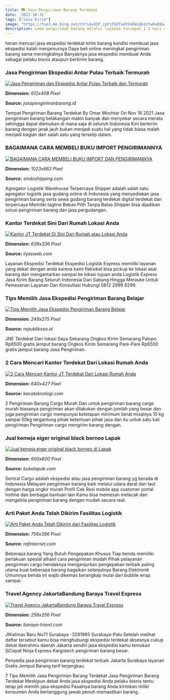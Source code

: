 ```yaml
---
title: 📷 Jasa Pengiriman Barang Terdekat
date: '2021-10-31'
tags: ["Jasa Kirim"]
image: "https://tse3.mm.bing.net/th?id=OIP.zpPjFGOTa4tG4EWs8A1VYwHaE8&amp;pid=15.1"
description: Lama pengiriman barang melalui layanan tercepat 1 2 hari dihitung ketika barang Kamu sudah sedang di proses kirim dan terhitung dihari kerja Pengiriman baran
---
```




heran mencari jasa ekspedisi terdekat kirim barang kondisi membuat jasa ekspedisi kalah menjamurnya Daya beli online meningkat pengiriman barang sama meningkatnya Banyaknya jasa ekspedisi membuat Anda sebagai pelaku bisnis ataupun berkirim barang.



### Jasa Pengiriman Ekspedisi Antar Pulau Terbaik Termurah

[![Jasa Pengiriman dan Ekspedisi Antar Pulau Terbaik dan Termurah](https://jasapengirimanbarang.id/wp-content/uploads/2020/07/jasa-pengiriman-barang-1.png)](https://jasapengirimanbarang.id/wp-content/uploads/2020/07/jasa-pengiriman-barang-1.png)


**Dimension:** _612x408 Pixel_ 

**Source:** _jasapengirimanbarang.id_ 


Tempat Pengiriman Barang Terdekat By Omar Mochtar On Nov 16 2021 Jasa pengiriman barang belakangan makin banyak dan menyebar secara merata sehingga dapat diemukan di mana saja di seluruh Indonesia Kini berkirim barang dengan jarak jauh bukan menjadi suatu hal yang tidak biasa malah menjadi bagian dari salah satu yang terselip dalam.


### BAGAIMANA CARA MEMBELI BUKU IMPORT PENGIRIMANNYA 

[![BAGAIMANA CARA MEMBELI BUKU IMPORT DAN PENGIRIMANNYA ](https://i2.wp.com/sindoshipping.com/wp-content/uploads/2020/09/pexels-photo-904616.jpeg?fit=1024%2C682&amp;ssl=1&amp;is-pending-load=1)](https://i2.wp.com/sindoshipping.com/wp-content/uploads/2020/09/pexels-photo-904616.jpeg?fit=1024%2C682&amp;ssl=1&amp;is-pending-load=1)


**Dimension:** _1023x682 Pixel_ 

**Source:** _sindoshipping.com_ 


Agregator Logistik Warehouse Terpercaya Shipper adalah salah satu agregator logistik jasa gudang online di Indonesia yang menyediakan jasa pengiriman barang serta sewa gudang barang terdekat digital terdekat dan terpercaya Memiliki tagline Bebas Pilih Tanpa Batas Shipper bisa dijadikan solusi pengiriman barang dan jasa pergudangan.


### Kantor Terdekat Sini Dari Rumah Lokasi Anda

[![Kantor JT Terdekat Di Sini Dari Rumah atau Lokasi Anda](https://1.bp.blogspot.com/-UO-hFVddHH4/XtQzMzbSt6I/AAAAAAAAQYI/oU2T_-rThcAAqYD6jWUI6yWdANxcxifywCLcBGAsYHQ/w1200-h630-p-k-no-nu/jnt-terdekat-di-sini.jpg)](https://1.bp.blogspot.com/-UO-hFVddHH4/XtQzMzbSt6I/AAAAAAAAQYI/oU2T_-rThcAAqYD6jWUI6yWdANxcxifywCLcBGAsYHQ/w1200-h630-p-k-no-nu/jnt-terdekat-di-sini.jpg)


**Dimension:** _639x336 Pixel_ 

**Source:** _ilyasweb.com_ 


Layanan Ekspedisi Terdekat Ekspedisi Logistik Express memiliki layanan yang dekat dengan anda karena kami fleksibel bisa pickup ke lokasi asal barang dan mengantarkan sampai ke lokasi tujuan anda Logistik Express Jasa Kirim Barang Seluruh Indonesia Dari Sabang Hingga Merauke Untuk Pemesanan Layanan Dan Konsultasi Hubungi 0812 2999 8299.


### Tips Memilih Jasa Ekspedisi Pengiriman Barang Belajar 

[![Tips Memilih Jasa Ekspedisi Pengiriman Barang  Belajar ](https://2.bp.blogspot.com/-bdfxgbG7tL0/V7yOJSRfreI/AAAAAAAABE0/1Zi0ynrWWhU0oaAfWxMGyGHHoOVmoYq2wCLcB/s1600/Jasa%2BEkspedisi%2BTerpercaya.png)](https://2.bp.blogspot.com/-bdfxgbG7tL0/V7yOJSRfreI/AAAAAAAABE0/1Zi0ynrWWhU0oaAfWxMGyGHHoOVmoYq2wCLcB/s1600/Jasa%2BEkspedisi%2BTerpercaya.png)


**Dimension:** _249x275 Pixel_ 

**Source:** _republikseo.id_ 


JNE Terdekat Dari lokasi Saya Sekarang Ongkos Kirim Semarang Palopo Rp6500 gratis jemput barang Ongkos Kirim Semarang Pare-Pare Rp6500 gratis jemput barang Jasa Pengiriman.


### 2 Cara Mencari Kantor Terdekat Dari Lokasi Rumah Anda 

[![2 Cara Mencari Kantor JT Terdekat Dari Lokasi Rumah Anda ](https://www.kacateknologi.com/wp-content/uploads/2020/06/2-Cara-Mencari-Kantor-J2526T-Terdekat-dari-Lokasi-Rumah-Anda.jpg)](https://www.kacateknologi.com/wp-content/uploads/2020/06/2-Cara-Mencari-Kantor-J2526T-Terdekat-dari-Lokasi-Rumah-Anda.jpg)


**Dimension:** _640x427 Pixel_ 

**Source:** _kacateknologi.com_ 


2 Pengiriman Barang Cargo Murah Dan untuk pengiriman barang cargo murah biasanya pengiriman akan dilakukan dengan jumlah yang besar dan juga pengiriman cargo mempunyai ketetapan minimum berat misalnya 10 kg sampai 50kg tergantung pihak ketentuan pihak jasa dan itu untuk satu kali pengiriman Pengiriman cargo mengirim barang dengan.


### Jual kemeja eiger original black borneo Lapak 

[![Jual kemeja eiger original black borneo di Lapak ](https://s0.bukalapak.com/img/07731472341/large/data.png)](https://s0.bukalapak.com/img/07731472341/large/data.png)


**Dimension:** _600x600 Pixel_ 

**Source:** _bukalapak.com_ 


Sentral Cargo adalah ekspedisi atau jasa pengiriman barang yg berada di Indonesia Melayani pengiriman barang baik melalui udara darat dan laut dengan harga ongkir murah Profil Cek Resi mobile app customer portal hotline dan berbagai bantuan lain Kamu bisa memesan melacak dan mengelola pengiriman barang dengan mudah secara real.


###  Arti Paket Anda Telah Dikirim Fasilitas Logistik 

[![ Arti Paket Anda Telah Dikirim dari Fasilitas Logistik ](https://1.bp.blogspot.com/-WiwRIDR-fb0/XoxAR5T2ytI/AAAAAAAAHEs/tpQTT_yk_jw6Jib7n5NHQ3_IvLVuri9JwCLcBGAsYHQ/w1200-h630-p-k-no-nu/Screenshot_77.png)](https://1.bp.blogspot.com/-WiwRIDR-fb0/XoxAR5T2ytI/AAAAAAAAHEs/tpQTT_yk_jw6Jib7n5NHQ3_IvLVuri9JwCLcBGAsYHQ/w1200-h630-p-k-no-nu/Screenshot_77.png)


**Dimension:** _756x396 Pixel_ 

**Source:** _rafinternet.com_ 


Beberapa barang Yang Butuh Pengepakan Khusus Tiap benda memiliki perlakuan spesial alhasil cara pengiriman mudah Pihak pelayanan pengiriman cargo hendaknya menganjurkan pengepakan terbaik paling utama buat beberapa barang bagaikan selanjutnya Barang Elektronik Umumnya benda ini wajib dikemas berangkap mulai dari bubble wrap sampai.


### Travel Agency JakartaBandung Baraya Travel Express

[![Travel Agency JakartaBandung  Baraya Travel Express](https://www.baraya-travel.com/css/baraya_/images/icon/001-shipped.png)](https://www.baraya-travel.com/css/baraya_/images/icon/001-shipped.png)


**Dimension:** _256x256 Pixel_ 

**Source:** _baraya-travel.com_ 



JlKalimas Baru No71 Surabaya -3291985 Surabaya-Palu Setelah melihat daftar tersebut kamu bisa menghubungi ekspedisi terdekat aksesnya cukup dekat daerahmu daerah Jakarta sendiri jasa ekspedisi kamu temukan SiCepat Ninja Express Kargotech pengiriman barang besar.


Penyedia jasa pengiriman barang terdekat terbaik Jakarta Surabaya layanan Gratis Jemput Barang tarif terjangkau.


7 Tips Memilih Jasa Pengiriman Barang Terdekat Jasa Pengiriman Barang Terdekat Meskipun dekat Anda jasa ekspedisi Anda pelaku bisnis tentu tetap jeli memlih jasa ekspedisi Pasalnya barang Anda kirimkan miliki konsumen Anda bertanggung jawab penuh memastikan barang .




